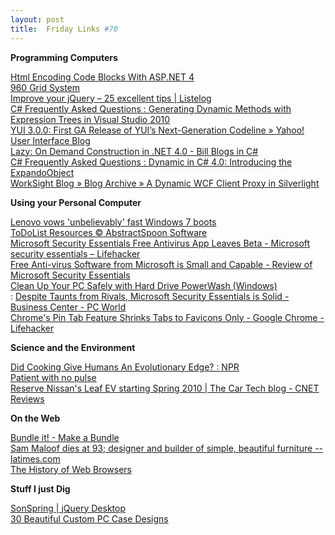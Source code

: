 ```yaml
---
layout: post
title:  Friday Links #70
---
```

**Programming Computers**

[Html Encoding Code Blocks With ASP.NET 4](http://haacked.com/archive/2009/09/25/html-encoding-code-nuggets.aspx)   
[960 Grid System](http://960.gs/)   
[Improve your jQuery – 25 excellent tips | Listelog](http://www.listelog.com/improve-your-jquery-25-excellent-tips/)   
[C# Frequently Asked Questions : Generating Dynamic Methods with Expression Trees in Visual Studio 2010](http://blogs.msdn.com/csharpfaq/archive/2009/09/14/generating-dynamic-methods-with-expression-trees-in-visual-studio-2010.aspx)   
[YUI 3.0.0: First GA Release of YUI’s Next-Generation Codeline » Yahoo! User Interface Blog](http://www.yuiblog.com/blog/2009/09/29/yui-3-0-0/)   
[Lazy: On Demand Construction in .NET 4.0 - Bill Blogs in C# ](http://srtsolutions.com/blogs/billwagner/archive/2009/09/30/lazy-lt-t-gt-on-demand-construction-in-net-4-0.aspx)   
[C# Frequently Asked Questions : Dynamic in C# 4.0: Introducing the ExpandoObject](http://blogs.msdn.com/csharpfaq/archive/2009/10/01/dynamic-in-c-4-0-introducing-the-expandoobject.aspx)   
[WorkSight Blog » Blog Archive » A Dynamic WCF Client Proxy in Silverlight ](http://worksightblog.com/?p=73)

**Using your Personal Computer**

[Lenovo vows 'unbelievably' fast Windows 7 boots ](http://www.computerworld.com/s/article/9138531/Lenovo_vows_unbelievably_fast_Windows_7_boots)   
[ToDoList Resources © AbstractSpoon Software ](http://www.abstractspoon.com/tdl_resources.html)   
[Microsoft Security Essentials Free Antivirus App Leaves Beta - Microsoft security essentials – Lifehacker](http://lifehacker.com/5370229/microsoft-security-essentials-free-antivirus-app-leaves-beta)   
[Free Anti-virus Software from Microsoft is Small and Capable - Review of Microsoft Security Essentials](http://www.labnol.org/software/free-antivirus-software-from-microsoft/10070/)   
[Clean Up Your PC Safely with Hard Drive PowerWash (Windows) ](http://www.makeuseof.com/tag/clean-up-your-pc-safely-with-hard-drive-powerwash/)   
: [Despite Taunts from Rivals, Microsoft Security Essentials is Solid - Business Center - PC World](http://www.pcworld.com/businesscenter/article/172873/despite_taunts_from_rivals_microsoft_security_essentials_is_solid.html)   
[Chrome's Pin Tab Feature Shrinks Tabs to Favicons Only - Google Chrome - Lifehacker ](http://lifehacker.com/5371431/chromes-pin-tab-feature-shrinks-tabs-to-favicons-only)

**Science and the Environment**

[Did Cooking Give Humans An Evolutionary Edge? : NPR ](http://www.npr.org/templates/story/story.php?storyId=112334465)   
[Patient with no pulse](http://www.straitstimes.com/Breaking%2BNews/Singapore/Story/STIStory_436300.html)   
[Reserve Nissan's Leaf EV starting Spring 2010 | The Car Tech blog - CNET Reviews](http://reviews.cnet.com/8301-13746_7-10365762-48.html?part=rss&subj=news&tag=2547-1_3-0-5)

**On the Web**

[Bundle it! - Make a Bundle](http://bundl.it/)   
[Sam Maloof dies at 93; designer and builder of simple, beautiful furniture -- latimes.com](http://www.latimes.com/news/obituaries/la-me-sam-maloof23-2009may23,0,3907018.story?page=1)   
[The History of Web Browsers](http://sixrevisions.com/web-development/the-history-of-web-browsers/)

**Stuff I just Dig**

[SonSpring | jQuery Desktop](http://sonspring.com/journal/jquery-desktop)   
[30 Beautiful Custom PC Case Designs](http://sixrevisions.com/design-showcase-inspiration/30-beautiful-custom-pc-case-designs/)
